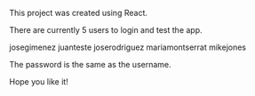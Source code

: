 This project was created using React.

There are currently 5 users to login and test the app.

josegimenez
juanteste
joserodriguez
mariamontserrat
mikejones

The password is the same as the username.

Hope you like it!